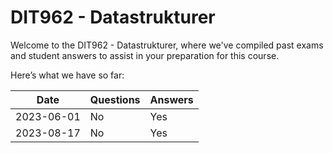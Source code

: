 # DIT962 - Datastrukturer
Welcome to the DIT962 - Datastrukturer, where we've compiled past exams and student answers to assist in your preparation for this course.

Here’s what we have so far:

|    Date    | Questions | Answers |
|------------|-----------|---------|
| 2023-06-01 | No        | Yes     |
| 2023-08-17 | No        | Yes     |
